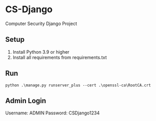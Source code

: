 # CS-Django

Computer Security Django Project

## Setup

1. Install Python 3.9 or higher
2. Install all requirements from requirements.txt

## Run
```
python .\manage.py runserver_plus --cert .\openssl-ca\RootCA.crt
```
## Admin Login

Username: ADMIN
Password: CSDjango1234

